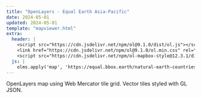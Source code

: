 ```yaml
---
title: "OpenLayers - Equal Earth Asia-Pacific"
date: 2024-05-01
updated: 2024-05-01
template: "mapviewer.html"
extra:
  header: |
    <script src="https://cdn.jsdelivr.net/npm/ol@9.1.0/dist/ol.js"></script>
    <link href="https://cdn.jsdelivr.net/npm/ol@9.1.0/ol.min.css" rel="stylesheet">
    <script src="https://cdn.jsdelivr.net/npm/ol-mapbox-style@12.3.1/dist/olms.js"></script>
  js: |
    olms.apply('map', 'https://equal.bbox.earth/natural-earth-countries-style-asia-pacific.json')
---
```


OpenLayers map using Web Mercator tile grid. Vector tiles styled with GL JSON.
